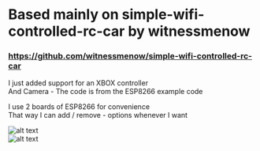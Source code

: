# Based mainly on simple-wifi-controlled-rc-car by witnessmenow <br>
### https://github.com/witnessmenow/simple-wifi-controlled-rc-car<br>

I just added support for an XBOX controller<br>
And Camera - The code is from the ESP8266  example code <br>


I use 2 boards of ESP8266 for convenience<br>
That way I can add / remove - options whenever I want <br>

![alt text](https://github.com/thepitrose/wifi-rc-car-with-xbox-controller/blob/main/C2.jpg) <br>
![alt text](https://github.com/thepitrose/wifi-rc-car-with-xbox-controller/blob/main/C3.jpg) <br>
